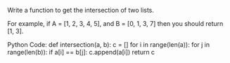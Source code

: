 Write a function to get the intersection of two lists.

For example, if A = [1, 2, 3, 4, 5], and B = [0, 1, 3, 7] then you should return [1, 3].


Python Code:
def intersection(a, b):
  c = []
  for i in range(len(a)):
    for j in range(len(b)):
      if a[i] == b[j]:
        c.append(a[i])
  return c